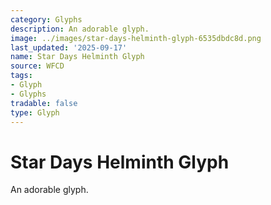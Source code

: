 ```yaml
---
category: Glyphs
description: An adorable glyph.
image: ../images/star-days-helminth-glyph-6535dbdc8d.png
last_updated: '2025-09-17'
name: Star Days Helminth Glyph
source: WFCD
tags:
- Glyph
- Glyphs
tradable: false
type: Glyph
---
```


# Star Days Helminth Glyph

An adorable glyph.

